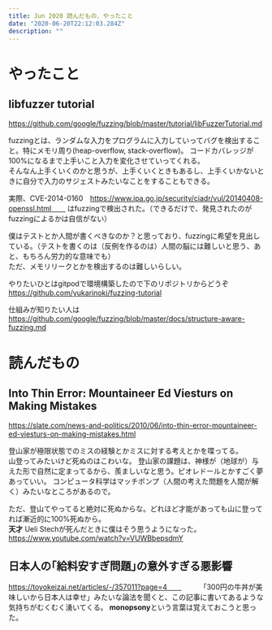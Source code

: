 ```yaml
---
title: Jun 2020 読んだもの、やったこと
date: "2020-06-20T22:12:03.284Z"
description: ""
---
```


# やったこと
## libfuzzer tutorial
https://github.com/google/fuzzing/blob/master/tutorial/libFuzzerTutorial.md  
  
fuzzingとは、ランダムな入力をプログラムに入力していってバグを検出すること。特にメモリ周り(heap-overflow, stack-overflow)。 
コードカバレッジが100%になるまで上手いこと入力を変化させていってくれる。  
そんなん上手くいくのかと思うが、上手くいくときもあるし、上手くいかないときに自分で入力のサジェストみたいなことをすることもできる。  
  
実際、CVE-2014-0160　https://www.ipa.go.jp/security/ciadr/vul/20140408-openssl.html　　 
はfuzzingで検出された。（できるだけで、発見されたのがfuzzingによるかは自信がない）    
  
僕はテストとか人間が書くべきなのか？と思っており、fuzzingに希望を見出している。（テストを書くのは（反例を作るのは）人間の脳には難しいと思う、あと、もちろん労力的な意味でも）    
ただ、メモリリークとかを検出するのは難しいらしい。  
  
やりたいひとはgitpodで環境構築したので下のリポジトリからどうぞ    
https://github.com/yukarinoki/fuzzing-tutorial  
  
仕組みが知りたい人は  
https://github.com/google/fuzzing/blob/master/docs/structure-aware-fuzzing.md  

# 読んだもの
## Into Thin Error: Mountaineer Ed Viesturs on Making Mistakes
https://slate.com/news-and-politics/2010/06/into-thin-error-mountaineer-ed-viesturs-on-making-mistakes.html
  
登山家が極限状態でのミスの経験とかミスに対する考えとかを喋ってる。  
山登ってみたいけど死ぬのはこわいな。
登山家の課題は、神様が（地球が）与えた形で自然に定まってるから、羨ましいなと思う。ピオレドールとかすごく夢あっていい。
コンピュータ科学はマッチポンプ（人間の考えた問題を人間が解く）みたいなところがあるので。
  
ただ、登山てやってると絶対に死ぬからな。どれほど才能があっても山に登ってれば漸近的に100%死ぬから。  
**天才** Ueli Stechが死んだときに僕はそう思うようになった。
https://www.youtube.com/watch?v=VUWBbepsdmY  


## 日本人の｢給料安すぎ問題｣の意外すぎる悪影響
https://toyokeizai.net/articles/-/357011?page=4　　
　　
「300円の牛丼が美味しいから日本人は幸せ」みたいな論法を聞くと、この記事に書いてあるような気持ちがむくむく湧いてくる。
**monopsony**という言葉は覚えておこうと思った。
